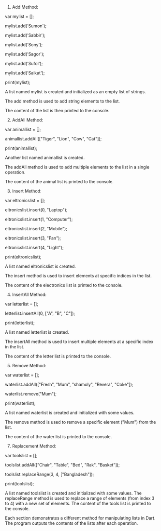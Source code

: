 1. Add Method:
   
var mylist = <String>[];

mylist.add('Sumon');

mylist.add('Sabbir');

mylist.add('Sony');

mylist.add('Sagor');

mylist.add('Sufol');

mylist.add('Saikat');

print(mylist);

A list named mylist is created and initialized as an empty list of strings.

The add method is used to add string elements to the list.

The content of the list is then printed to the console.

2. AddAll Method:
   
var animallist = <String>[];

animallist.addAll(["Tiger", "Lion", "Cow", "Cat"]);

print(animallist);

Another list named animallist is created.

The addAll method is used to add multiple elements to the list in a single operation.

The content of the animal list is printed to the console.

3. Insert Method:
   
var eltronicslist = <String>[];

eltronicslist.insert(0, "Laptop");

eltronicslist.insert(1, "Computer");

eltronicslist.insert(2, "Mobile");

eltronicslist.insert(3, "Fan");

eltronicslist.insert(4, "Light");

print(eltronicslist);

A list named eltronicslist is created.

The insert method is used to insert elements at specific indices in the list.

The content of the electronics list is printed to the console.

4. InsertAll Method:
   
var letterlist = <String>[];

letterlist.insertAll(0, ["A", "B", "C"]);

print(letterlist);

A list named letterlist is created.

The insertAll method is used to insert multiple elements at a specific index in the list.

The content of the letter list is printed to the console.

5. Remove Method:
   
var waterlist = <String>[];

waterlist.addAll(["Fresh", "Mum", "shamoly", "Revera", "Coke"]);

waterlist.remove("Mum");

print(waterlist);

A list named waterlist is created and initialized with some values.

The remove method is used to remove a specific element ("Mum") from the list.

The content of the water list is printed to the console.

7. Replacement Method:
   
var toolslist = <String>[];

toolslist.addAll(["Chair", "Table", "Bed", "Rak", "Basket"]);

toolslist.replaceRange(3, 4, ["Bangladesh"]);

print(toolslist);

A list named toolslist is created and initialized with some values.
The replaceRange method is used to replace a range of elements (from index 3 to 4) with a new set of elements.
The content of the tools list is printed to the console.

Each section demonstrates a different method for manipulating lists in Dart. The program outputs the contents of the lists after each operation.
